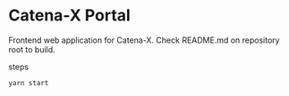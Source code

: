 # Catena-X Portal

Frontend web application for Catena-X. Check README.md on repository root to build.

steps

    yarn start
